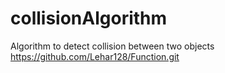 # collisionAlgorithm
Algorithm to detect collision between two objects
https://github.com/Lehar128/Function.git
